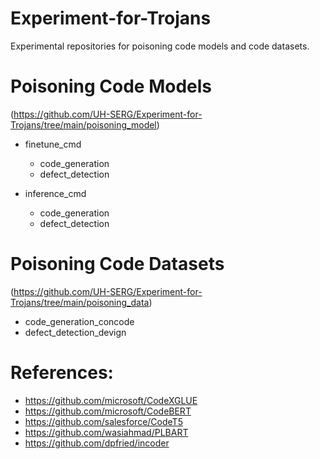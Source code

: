 # Experiment-for-Trojans

Experimental repositories for poisoning code models and code datasets.

# Poisoning Code Models
(https://github.com/UH-SERG/Experiment-for-Trojans/tree/main/poisoning_model)

- finetune_cmd
  - code_generation
  - defect_detection

- inference_cmd
  - code_generation
  - defect_detection

# Poisoning Code Datasets
(https://github.com/UH-SERG/Experiment-for-Trojans/tree/main/poisoning_data)

- code_generation_concode
- defect_detection_devign


# References:
- https://github.com/microsoft/CodeXGLUE
- https://github.com/microsoft/CodeBERT
- https://github.com/salesforce/CodeT5
- https://github.com/wasiahmad/PLBART
- https://github.com/dpfried/incoder
